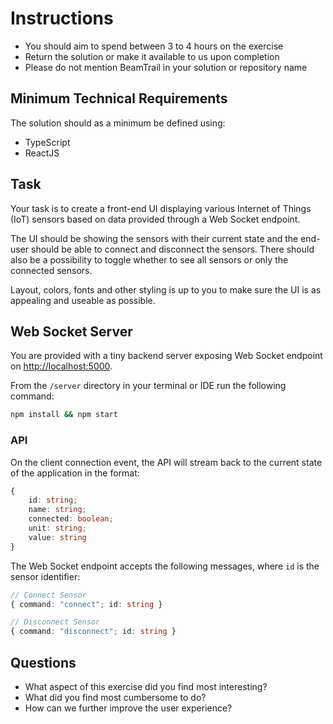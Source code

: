 # Instructions

* You should aim to spend between 3 to 4 hours on the exercise
* Return the solution or make it available to us upon completion
* Please do not mention BeamTrail in your solution or repository name

## Minimum Technical Requirements

The solution should as a minimum be defined using:

* TypeScript
* ReactJS

## Task

Your task is to create a front-end UI displaying various Internet of Things (IoT) sensors based on data provided through a Web Socket endpoint.

The UI should be showing the sensors with their current state and the end-user should be able to connect and disconnect the sensors. There should also be a possibility to toggle whether to see all sensors or only the connected sensors.

Layout, colors, fonts and other styling is up to you to make sure the UI is as appealing and useable as possible.

## Web Socket Server

You are provided with a tiny backend server exposing Web Socket endpoint on <http://localhost:5000>.

From the `/server` directory in your terminal or IDE run the following command:

```bash
npm install && npm start
```

### API

On the client connection event, the API will stream back to the current state of the application in the format:

```typescript
{ 
    id: string; 
    name: string; 
    connected: boolean; 
    unit: string; 
    value: string 
} 
```

The Web Socket endpoint accepts the following messages, where `id` is the sensor identifier:

```typescript
// Connect Sensor
{ command: "connect"; id: string }

// Disconnect Sensor
{ command: "disconnect"; id: string }
```

## Questions

* What aspect of this exercise did you find most interesting?
* What did you find most cumbersome to do?
* How can we further improve the user experience?
